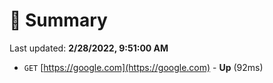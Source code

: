 # 📖 Summary
Last updated: **2/28/2022, 9:51:00 AM**

- `GET` [https://google.com](https://google.com) - **Up** (92ms)
